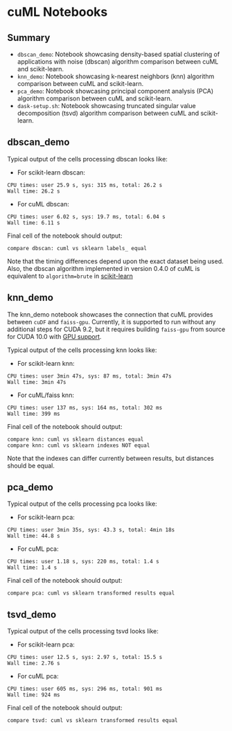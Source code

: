 # cuML Notebooks

## Summary

* `dbscan_demo`: Notebook showcasing density-based spatial clustering of applications with noise (dbscan) algorithm comparison between cuML and scikit-learn.
* `knn_demo`: Notebook showcasing k-nearest neighbors (knn) algorithm comparison between cuML and scikit-learn.
* `pca_demo`: Notebook showcasing principal component analysis (PCA) algorithm comparison between cuML and scikit-learn.
* `dask-setup.sh`: Notebook showcasing truncated singular value decomposition (tsvd) algorithm comparison between cuML and scikit-learn.

## dbscan_demo

Typical output of the cells processing dbscan looks like:

- For scikit-learn dbscan:
```
CPU times: user 25.9 s, sys: 315 ms, total: 26.2 s
Wall time: 26.2 s
```

- For cuML dbscan:
```
CPU times: user 6.02 s, sys: 19.7 ms, total: 6.04 s
Wall time: 6.11 s
```

Final cell of the notebook should output:

```
compare dbscan: cuml vs sklearn labels_ equal
```

Note that the timing differences depend upon the exact dataset being used. Also, the dbscan algorithm implemented in version 0.4.0 of cuML is equivalent to `algorithm=brute` in [scikit-learn](https://scikit-learn.org/stable/modules/generated/sklearn.cluster.DBSCAN.html)

## knn_demo

The knn_demo notebook showcases the connection that cuML provides between `cuDF` and `faiss-gpu`. Currently, it is supported to run without any additional steps for CUDA 9.2, but it requires building `faiss-gpu` from source for CUDA 10.0 with [GPU support](https://github.com/facebookresearch/faiss/blob/master/INSTALL.md).

Typical output of the cells processing knn looks like:

- For scikit-learn knn:
```
CPU times: user 3min 47s, sys: 87 ms, total: 3min 47s
Wall time: 3min 47s
```

- For cuML/faiss knn:
```
CPU times: user 137 ms, sys: 164 ms, total: 302 ms
Wall time: 399 ms
```

Final cell of the notebook should output:

```
compare knn: cuml vs sklearn distances equal
compare knn: cuml vs sklearn indexes NOT equal
```

Note that the indexes can differ currently between results, but distances should be equal.

## pca_demo

Typical output of the cells processing pca looks like:

- For scikit-learn pca:
```
CPU times: user 3min 35s, sys: 43.3 s, total: 4min 18s
Wall time: 44.8 s
```

- For cuML pca:
```
CPU times: user 1.18 s, sys: 220 ms, total: 1.4 s
Wall time: 1.4 s
```

Final cell of the notebook should output:

```
compare pca: cuml vs sklearn transformed results equal
```

## tsvd_demo

Typical output of the cells processing tsvd looks like:

- For scikit-learn pca:
```
CPU times: user 12.5 s, sys: 2.97 s, total: 15.5 s
Wall time: 2.76 s
```

- For cuML pca:
```
CPU times: user 605 ms, sys: 296 ms, total: 901 ms
Wall time: 924 ms
```

Final cell of the notebook should output:

```
compare tsvd: cuml vs sklearn transformed results equal
```

